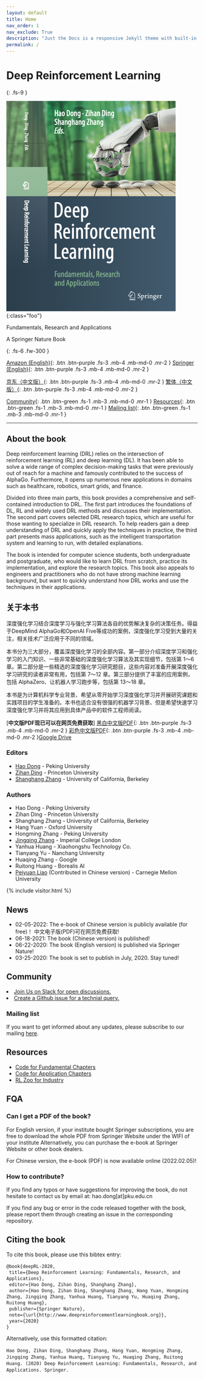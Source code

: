 ```yaml
---
layout: default
title: Home
nav_order: 1
nav_exclude: True
description: "Just the Docs is a responsive Jekyll theme with built-in search that is easily customizable and hosted on GitHub Pages."
permalink: /
---
```


# Deep Reinforcement Learning

{: .fs-9 }

![](/assets/images/cover_v1.png){:class="foo"}

Fundamentals, Research and Applications

A Springer Nature Book

{: .fs-6 .fw-300 }

[Amazon (English)](https://www.amazon.com/Deep-Reinforcement-Learning-Fundamentals-Applications/dp/9811540942){: .btn .btn-purple  .fs-3 .mb-4 .mb-md-0 .mr-2 }
[Springer (English)](https://www.dpbolvw.net/click-100163099-12898971?url=https%3A%2F%2Fwww.springer.com%2Fgp%2Fbook%2F9789811540943%3FcountryChanged%3Dtrue){: .btn .btn-purple  .fs-3 .mb-4 .mb-md-0 .mr-2 }  

[京东（中文版）](https://item.jd.com/12870299.html){: .btn .btn-purple  .fs-3 .mb-4 .mb-md-0 .mr-2 }
[繁体（中文版）](https://deepmind.com.tw/product/%e6%96%b0%e4%b8%80%e4%bb%a3ai%e9%9c%b8%e4%b8%bb%ef%bc%9a%e6%b7%b1%e5%ba%a6%e5%bc%b7%e5%8c%96%e5%ad%b8%e7%bf%92%e5%be%9e%e5%9f%ba%e7%a4%8e%e9%96%8b%e5%a7%8b%e5%88%b0%e5%b0%88%e6%a1%88%e9%96%8b%e7%99%bc/){: .btn .btn-purple  .fs-3 .mb-4 .mb-md-0 .mr-2 }

[Community](#community){: .btn .btn-green  .fs-1 .mb-3 .mb-md-0 .mr-1 }  [Resources](#resources){: .btn .btn-green  .fs-1 .mb-3 .mb-md-0 .mr-1 }  [Mailing list](post.html){: .btn .btn-green  .fs-1 .mb-3 .mb-md-0 .mr-1 } 

---

## About the book

Deep reinforcement learning (DRL) relies on the intersection of reinforcement learning (RL) and deep learning (DL). It has been able to solve a wide range of complex decision-making tasks that were previously out of reach for a machine and famously contributed to the success of AlphaGo. Furthermore, it opens up numerous new applications in domains such as healthcare, robotics, smart grids, and finance. 

Divided into three main parts, this book provides a comprehensive and self-contained introduction to DRL. The first part introduces the foundations of DL, RL and widely used DRL methods and discusses their implementation. The second part covers selected DRL research topics, which are useful for those wanting to specialize in DRL research. To help readers gain a deep understanding of DRL and quickly apply the techniques in practice, the third part presents mass applications, such as the intelligent transportation system and learning to run, with detailed explanations. 

The book is intended for computer science students, both undergraduate and postgraduate, who would like to learn DRL from scratch, practice its implementation, and explore the research topics. This book also appeals to engineers and practitioners who do not have strong machine learning background, but want to quickly understand how DRL works and use the techniques in their applications.

## 关于本书

深度强化学习结合深度学习与强化学习算法各自的优势解决复杂的决策任务。得益于DeepMind AlphaGo和OpenAI Five等成功的案例，深度强化学习受到大量的关注，相关技术广泛应用于不同的领域。

本书分为三大部分，覆盖深度强化学习的全部内容。第一部分介绍深度学习和强化学习的入门知识、一些非常基础的深度强化学习算法及其实现细节，包括第 1～6 章。第二部分是一些精选的深度强化学习研究题目，这些内容对准备开展深度强化学习研究的读者非常有用，包括第 7～12 章。第三部分提供了丰富的应用案例，包括 AlphaZero、让机器人学习跑步等，包括第 13～18 章。

本书是为计算机科学专业背景、希望从零开始学习深度强化学习并开展研究课题和实践项目的学生准备的。本书也适合没有很强的机器学习背景、但是希望快速学习深度强化学习并将其应用到具体产品中的软件工程师阅读。

[**中文版PDF现已可以在网页免费获取**]
[黑白中文版PDF](/assets/pdfs/深度强化学习(中文版-黑白).pdf){: .btn .btn-purple  .fs-3 .mb-4 .mb-md-0 .mr-2 }
[彩色中文版PDF](/assets/pdfs/深度强化学习(中文版-彩色压缩).pdf){: .btn .btn-purple  .fs-3 .mb-4 .mb-md-0 .mr-2 }[Google Drive](https://drive.google.com/drive/folders/166aWEqESA1jb0i6C8vwuNFH8ujZ8aUOG?usp=sharing)

### Editors

* [Hao Dong](https://zsdonghao.github.io/) - Peking University
* [Zihan Ding](https://quantumiracle.github.io/webpage/) - Princeton University
* [Shanghang Zhang](https://www.shanghangzhang.com/) - University of California, Berkeley

### Authors

* Hao Dong - Peking University 
* Zihan Ding - Princeton University
* Shanghang Zhang - University of California, Berkeley 
* Hang Yuan - Oxford University
* Hongming Zhang - Peking University
* [Jingqing Zhang](https://jingqingz.github.io/) - Imperial College London
* Yanhua Huang - Xiaohongshu Technology Co.
* Tianyang Yu - Nanchang University
* Huaqing Zhang - Google 
* Ruitong Huang - Borealis AI
* [Peiyuan Liao](https://liaopeiyuan.com/) (Contributed in Chinese version) - Carnegie Mellon University

{% include visitor.html %}

## News

* 02-05-2022: The e-book of Chinese version is publicly available (for free)！ 中文电子版(PDF)可在网页免费获取!
* 06-18-2021: The book (Chinese version) is published!
* 06-22-2020: The book (English version) is published via Springer Nature!
* 03-25-2020: The book is set to publish in July, 2020. Stay tuned!

## Community

<li><a href="https://tensorlayer.slack.com/archives/CKGFRK5U4"><i class='fa fa-slack'></i> Join Us on Slack for open discussions. </a></li> 
<li><a href="https://github.com/tensorlayer/tensorlayer/tree/master/examples/reinforcement_learning"><i class='fa fa-github'></i> Create a Github issue for a technial query. </a></li>

### Mailing list

If you want to get informed about any updates, please subscribe to our mailing [here](post.html).

## Resources

* [Code for Fundamental Chapters](https://github.com/tensorlayer/tensorlayer/tree/master/examples/reinforcement_learning)
* [Code for Application Chapters](https://github.com/deep-reinforcement-learning-book)
* [RL Zoo for Industry](https://github.com/tensorlayer/RLzoo)

## FQA

### Can I get a PDF of the book?

For English version, if your institute bought Springer subscriptions, you are free to download the whole PDF from Springer Website under the WIFI of your institute
Alternatively, you can purchase the e-book at Springer Website or other book dealers.

For Chinese version, the e-book (PDF) is now available online (2022.02.05)!

### How to contribute?

If you find any typos or have suggestions for improving the book, do not hesitate to contact us by email at: hao.dong[at]pku.edu.cn

If you find any bug or error in the code released together with the book, please report them through creating an issue in the corresponding repository.

## Citing the book

To cite this book, please use this bibtex entry:

```
@book{deepRL-2020,
 title={Deep Reinforcement Learning: Fundamentals, Research, and Applications},
 editor={Hao Dong, Zihan Ding, Shanghang Zhang},
 author={Hao Dong, Zihan Ding, Shanghang Zhang, Hang Yuan, Hongming Zhang, Jingqing Zhang, Yanhua Huang, Tianyang Yu, Huaqing Zhang, Ruitong Huang},
 publisher={Springer Nature},
 note={\url{http://www.deepreinforcementlearningbook.org}},
 year={2020}
}
```

Alternatively, use this formatted citation:

`Hao Dong, Zihan Ding, Shanghang Zhang, Hang Yuan, Hongming Zhang, Jingqing Zhang, Yanhua Huang, Tianyang Yu, Huaqing Zhang, Ruitong Huang. (2020) Deep Reinforcement Learning: Fundamentals, Research, and Applications. Springer.`
